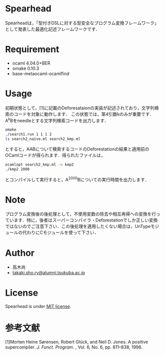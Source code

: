 # Spearhead
Spearheadは，「型付きDSLに対する型安全なプログラム変換フレームワーク」として発表した最適化記述フレームワークです．

# Requirement

* ocaml 4.04.0+BER
* omake 0.10.3
* base-metaocaml-ocamlfind

# Usage
初期状態として，[1]に記載のDeforesataionの実装が記述されており，文字列検索のコードを対象に動作します．
この状態では，第4引数kのみが重要です．A<sup>k</sup>Bをneedleとする文字列検索コードを出力します．

```bash
omake
./search1.run 1 1 1 2
ls search2_naive.ml search2_kmp.ml
```
とすると，AABについて検索するコードのDeforestationの結果と適用前のOCamlコードが得られます．得られたファイルは，
```bash
ocamlopt search2_kmp.ml -o kmp2
./kmp2 2000
```
とコンパイルして実行すると，A<sup>2000</sup>Bについての実行時間を出力します．

# Note
プログラム変換後の後処理として，不使用変数の除去や相互再帰への変換を行っています．特に，後者はスーパーコンパイラ・Deforestationでしか正しい変換ではないのでご注意下さい．この後処理を適用したくない場合は，UnTypeモジュールの代わりにCモジュールを使って下さい．

# Author

* 高木尚
* takaki.sho.ry@alumni.tsukuba.ac.jp

# License
Spearhead is under [MIT license](https://en.wikipedia.org/wiki/MIT_License).

# 参考文献
[1]Morten Heine Sørensen, Robert Glück, and Neil D. Jones. A positive supercompiler. *J. Funct. Program.* , Vol. 6, No. 6, pp. 811–838, 1996.
